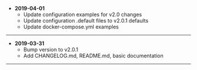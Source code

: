 * **2019-04-01**
    * Update configuration examples for v2.0 changes
    * Update configuration .default files to v2.0.1 defaults
    * Update docker-compose.yml examples
---
* **2019-03-31**
    * Bump version to v2.0.1
    * Add CHANGELOG.md, README.md, basic documentation
---

